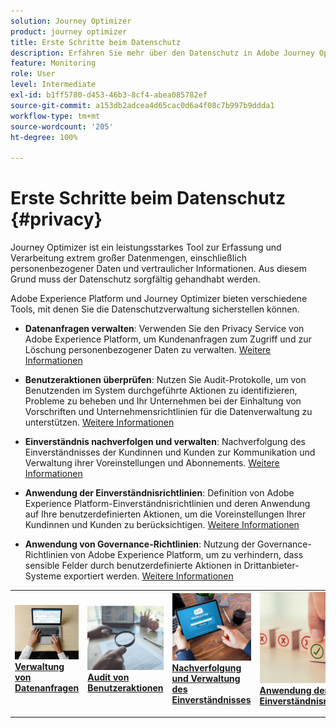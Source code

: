 ```yaml
---
solution: Journey Optimizer
product: journey optimizer
title: Erste Schritte beim Datenschutz
description: Erfahren Sie mehr über den Datenschutz in Adobe Journey Optimizer und Adobe Experience Platform.
feature: Monitoring
role: User
level: Intermediate
exl-id: b1ff5780-d453-46b3-8cf4-abea085782ef
source-git-commit: a153db2adcea4d65cac0d6a4f08c7b997b9ddda1
workflow-type: tm+mt
source-wordcount: '205'
ht-degree: 100%

---
```


# Erste Schritte beim Datenschutz {#privacy}

Journey Optimizer ist ein leistungsstarkes Tool zur Erfassung und Verarbeitung extrem großer Datenmengen, einschließlich personenbezogener Daten und vertraulicher Informationen. Aus diesem Grund muss der Datenschutz sorgfältig gehandhabt werden.

Adobe Experience Platform und Journey Optimizer bieten verschiedene Tools, mit denen Sie die Datenschutzverwaltung sicherstellen können.

* **Datenanfragen verwalten**: Verwenden Sie den Privacy Service von Adobe Experience Platform, um Kundenanfragen zum Zugriff und zur Löschung personenbezogener Daten zu verwalten. [Weitere Informationen](requests.md)

* **Benutzeraktionen überprüfen**: Nutzen Sie Audit-Protokolle, um von Benutzenden im System durchgeführte Aktionen zu identifizieren, Probleme zu beheben und Ihr Unternehmen bei der Einhaltung von Vorschriften und Unternehmensrichtlinien für die Datenverwaltung zu unterstützen. [Weitere Informationen](audit-logs.md)

* **Einverständnis nachverfolgen und verwalten**: Nachverfolgung des Einverständnisses der Kundinnen und Kunden zur Kommunikation und Verwaltung ihrer Voreinstellungen und Abonnements. [Weitere Informationen](opt-out.md)

* **Anwendung der Einverständnisrichtlinien**: Definition von Adobe Experience Platform-Einverständnisrichtlinien und deren Anwendung auf Ihre benutzerdefinierten Aktionen, um die Voreinstellungen Ihrer Kundinnen und Kunden zu berücksichtigen. [Weitere Informationen](../action/consent.md)

* **Anwendung von Governance-Richtlinien**: Nutzung der Governance-Richtlinien von Adobe Experience Platform, um zu verhindern, dass sensible Felder durch benutzerdefinierte Aktionen in Drittanbieter-Systeme exportiert werden. [Weitere Informationen](../action/action-privacy.md)

<table style="table-layout:fixed"><tr style="border: 0;">
<td>
<a href="requests.md">
<img alt="Lead" src="../assets/do-not-localize/privacy-request.jpeg">
</a>
<div><a href="requests.md"><strong>Verwaltung von Datenanfragen</strong>
</div>
<p>
</td>
<td>
<a href="audit-logs.md">
<img alt="Gelegentlich" src="../assets/do-not-localize/privacy-audit.jpeg">
</a>
<div>
<a href="audit-logs.md"><strong>Audit von Benutzeraktionen</strong></a>
</div>
<p></td>
<td>
<a href="opt-out.md">
<img alt="Validierung" src="../assets/do-not-localize/privacy-track-consent.jpeg">
</a>
<div>
<a href="opt-out.md"><strong>Nachverfolgung und Verwaltung des Einverständnisses</strong></a>
</div>
<p>
</td>
<td>
<a href="../action/consent.md">
<img alt="Validierung" src="../assets/do-not-localize/privacy-consent-policies.jpeg">
</a>
<div>
<a href="../action/consent.md"><strong>Anwendung der Einverständnisrichtlinien</strong></a>
</div>
<p>
</td>
<td>
<a href="../action/action-privacy.md">
<img alt="Validierung" src="../assets/do-not-localize/privacy-governance.jpeg">
</a>
<div>
<a href="../action/action-privacy.md"><strong>Anwendung der Governance-Richtlinien</strong></a>
</div>
<p>
</td>
</tr></table>
